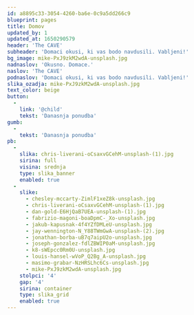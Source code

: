 ```yaml
---
id: a8895c33-3054-4260-ba6e-0c9a5dd266c9
blueprint: pages
title: Domov
updated_by: 1
updated_at: 1650290579
header: 'The CAVE'
subheader: 'Domaci okusi, ki vas bodo navdusili. Vabljeni!'
bg_image: mike-PxJ9zkM2wdA-unsplash.jpg
nadnaslov: 'Okusno. Domace.'
naslov: 'The CAVE'
podnaslov: 'Domaci okusi, ki vas bodo navdusili. Vabljeni!'
slika_ozadja: mike-PxJ9zkM2wdA-unsplash.jpg
text_color: beige
button:
  -
    link: '@child'
    tekst: 'Danasnja ponudba'
gumb:
  -
    tekst: 'Danasnja ponudba'
pb:
  -
    slika: chris-liverani-oCsaxvGCehM-unsplash-(1).jpg
    sirina: full
    visina: srednja
    type: slika_banner
    enabled: true
  -
    slike:
      - chesley-mccarty-ZimlF1xeZ8k-unsplash.jpg
      - chris-liverani-oCsaxvGCehM-unsplash-(1).jpg
      - dan-gold-E6HjQaB7UEA-unsplash-(1).jpg
      - fabrizio-magoni-boaDpmC-_Xo-unsplash.jpg
      - jakub-kapusnak-4f4YZfDMLeU-unsplash.jpg
      - jay-wennington-N_Y88TWmGwA-unsplash-(2).jpg
      - jonathan-borba-uB7q7aipU2o-unsplash.jpg
      - joseph-gonzalez-fdlZBWIP0aM-unsplash.jpg
      - k8-sWEpcc0Rm0U-unsplash.jpg
      - louis-hansel-wVoP_Q2Bg_A-unsplash.jpg
      - masimo-grabar-NzHRSLhc6Cs-unsplash.jpg
      - mike-PxJ9zkM2wdA-unsplash.jpg
    stolpci: '4'
    gap: '4'
    sirina: container
    type: slika_grid
    enabled: true
---
```

